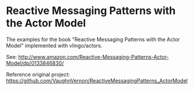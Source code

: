 # Reactive Messaging Patterns with the Actor Model
The examples for the book "Reactive Messaging Patterns with the Actor Model" implemented with vlingo/actors.

See: http://www.amazon.com/Reactive-Messaging-Patterns-Actor-Model/dp/0133846830/

Reference original project: https://github.com/VaughnVernon/ReactiveMessagingPatterns_ActorModel
